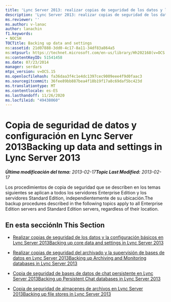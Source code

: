 ```yaml
---
title: 'Lync Server 2013: realizar copias de seguridad de los datos y la configuración'
description: 'Lync Server 2013: realizar copias de seguridad de los datos y la configuración.'
ms.reviewer: ''
ms.author: v-lanac
author: lanachin
f1.keywords:
- NOCSH
TOCTitle: Backing up data and settings
ms:assetid: 21d07888-3dd0-4c17-8a11-34df83a864a5
ms:mtpsurl: https://technet.microsoft.com/en-us/library/Hh202168(v=OCS.15)
ms:contentKeyID: 51541458
ms.date: 07/23/2014
manager: serdars
mtps_version: v=OCS.15
ms.openlocfilehash: fa36daa3f4c1e4dc1397cec9009eee4f9d0faac3
ms.sourcegitcommit: 36fee89bb887bea4f18b19f17a8c69daf5bc423d
ms.translationtype: MT
ms.contentlocale: es-ES
ms.lasthandoff: 11/26/2020
ms.locfileid: "49438060"
---
```

# <a name="backing-up-data-and-settings-in-lync-server-2013"></a><span data-ttu-id="d70b2-103">Copia de seguridad de datos y configuración en Lync Server 2013</span><span class="sxs-lookup"><span data-stu-id="d70b2-103">Backing up data and settings in Lync Server 2013</span></span>

<div data-xmlns="http://www.w3.org/1999/xhtml">

<div class="topic" data-xmlns="http://www.w3.org/1999/xhtml" data-msxsl="urn:schemas-microsoft-com:xslt" data-cs="https://msdn.microsoft.com/">

<div data-asp="https://msdn2.microsoft.com/asp">



</div>

<div id="mainSection">

<div id="mainBody"><span data-ttu-id="d70b2-104">

<span> </span></span><span class="sxs-lookup"><span data-stu-id="d70b2-104">

<span> </span></span></span>

<span data-ttu-id="d70b2-105">_**Última modificación del tema:** 2013-02-17_</span><span class="sxs-lookup"><span data-stu-id="d70b2-105">_**Topic Last Modified:** 2013-02-17_</span></span>

<span data-ttu-id="d70b2-106">Los procedimientos de copia de seguridad que se describen en los temas siguientes se aplican a todos los servidores Enterprise Edition y los servidores Standard Edition, independientemente de su ubicación.</span><span class="sxs-lookup"><span data-stu-id="d70b2-106">The backup procedures described in the following topics apply to all Enterprise Edition servers and Standard Edition servers, regardless of their location.</span></span>

<div>

## <a name="in-this-section"></a><span data-ttu-id="d70b2-107">En esta sección</span><span class="sxs-lookup"><span data-stu-id="d70b2-107">In This Section</span></span>

  - [<span data-ttu-id="d70b2-108">Realizar copias de seguridad de los datos y la configuración básicos en Lync Server 2013</span><span class="sxs-lookup"><span data-stu-id="d70b2-108">Backing up core data and settings in Lync Server 2013</span></span>](lync-server-2013-backing-up-core-data-and-settings.md)

  - [<span data-ttu-id="d70b2-109">Realizar copias de seguridad del archivado y la supervisión de bases de datos en Lync Server 2013</span><span class="sxs-lookup"><span data-stu-id="d70b2-109">Backing up Archiving and Monitoring databases in Lync Server 2013</span></span>](lync-server-2013-backing-up-archiving-and-monitoring-databases.md)

  - [<span data-ttu-id="d70b2-110">Copia de seguridad de bases de datos de chat persistente en Lync Server 2013</span><span class="sxs-lookup"><span data-stu-id="d70b2-110">Backing up Persistent Chat databases in Lync Server 2013</span></span>](lync-server-2013-backing-up-persistent-chat-databases.md)

  - [<span data-ttu-id="d70b2-111">Copia de seguridad de almacenes de archivos en Lync Server 2013</span><span class="sxs-lookup"><span data-stu-id="d70b2-111">Backing up file stores in Lync Server 2013</span></span>](lync-server-2013-backing-up-file-stores.md)

<span data-ttu-id="d70b2-112"></div>

</div>

<span> </span>

</div>

</div>

</span><span class="sxs-lookup"><span data-stu-id="d70b2-112"></div>

</div>

<span> </span>

</div>

</div>

</span></span></div>

